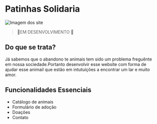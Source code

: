 # Patinhas Solidaria
![Imagem dos site](https://github.com/user-attachments/assets/ce701f7b-96b6-416b-884f-55940b94e46e)

>🚧EM DESENVOLVIMENTO 🚧
<h2>Do que se trata?</h2>
<p>Já sabemos que o abandono te animais tem sido um problema freguênte em nossa sociedade.Portanto desenvolvir esse website com forma de ajudar esse animail que estão em intutuições a encontrar um lar e muito amor.</p>
<h2>Funcionalidades Essenciais</h2>
<ul>
  <li>Catálogo de animais</li>
  <li>Formulário de adoção</li>
  <li>Doações</li>  
  <li>Contato</li>  
</ul>
